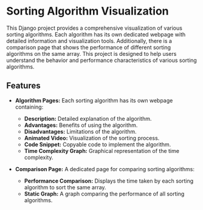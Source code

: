 # Sorting Algorithm Visualization

This Django project provides a comprehensive visualization of various sorting algorithms. Each algorithm has its own dedicated webpage with detailed information and visualization tools. Additionally, there is a comparison page that shows the performance of different sorting algorithms on the same array. This project is designed to help users understand the behavior and performance characteristics of various sorting algorithms.

## Features

- **Algorithm Pages:** Each sorting algorithm has its own webpage containing:
  - **Description:** Detailed explanation of the algorithm.
  - **Advantages:** Benefits of using the algorithm.
  - **Disadvantages:** Limitations of the algorithm.
  - **Animated Video:** Visualization of the sorting process.
  - **Code Snippet:** Copyable code to implement the algorithm.
  - **Time Complexity Graph:** Graphical representation of the time complexity.
  
- **Comparison Page:** A dedicated page for comparing sorting algorithms:
  - **Performance Comparison:** Displays the time taken by each sorting algorithm to sort the same array.
  - **Static Graph:** A graph comparing the performance of all sorting algorithms.


